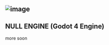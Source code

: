 ![image](https://github.com/NULLSonic/NULLEngine/blob/main/assets/images/discordRPC/ne_gd4.png)
---
## NULL ENGINE (Godot 4 Engine)
more soon
